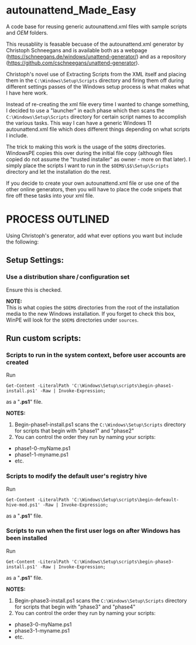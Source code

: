 # autounattend_Made_Easy
A code base for reusing generic autounattend.xml files with sample scripts and $OEM$ folders.

This reusabliity is feasable becuase of the autounattend.xml generator by Christoph Schneegans and is available both as a webpage (https://schneegans.de/windows/unattend-generator/) and as a repository (https://github.com/cschneegans/unattend-generator).

Christoph's novel use of Extracting Scripts from the XML itself and placing them in the `C:\Windows\Setup\Scripts` directory and firing them off during different settings passes of the Windows setup process is what makes what I have here work.

Instead of re-creating the xml file every time I wanted to change something, I decided to use a "launcher" in each phase which then scans the `C:\Windows\Setup\Scripts` directory for certain script names to accomplish the various tasks.  This way I can have a generic Windows 11 autounattend.xml file which does different things depending on what scripts I include.

The trick to making this work is the usage of the `$OEM$` directories.  WindowsPE copies this over during the initial file copy (although files copied do not assume the "trusted installer" as owner - more on that later).  I simply place the scripts I want to run in the `$OEM$\$$\Setup\Scripts` directory and let the installation do the rest.

If you decide to create your own autounattend.xml file or use one of the other online generators, then you will have to place the code snipets that fire off these tasks into your xml file.

# PROCESS OUTLINED
Using Christoph's generator, add what ever options you want but include the following:
    
## Setup Settings: 
### Use a distribution share / configuration set
Ensure this is checked.

**NOTE:**  
This is what copies the `$OEM$` directories from the root of the installation media to the new Windows installation.  If you forget to check this box, WinPE will look for the `$OEM$` directories under `sources`.

## Run custom scripts:
### Scripts to run in the system context, before user accounts are created
Run
```
Get-Content -LiteralPath 'C:\Windows\Setup\scripts\begin-phase1-install.ps1' -Raw | Invoke-Expression;
```
as a "**.ps1**" file.

**NOTES:**  
1. Begin-phase1-install.ps1 scans the `C:\Windows\Setup\Scripts` directory for scripts that begin with "phase1" and "phase2"
2. You can control the order they run by naming your scripts:
 - phase1-0-myName.ps1
 - phase1-1-myname.ps1
 - etc.

### Scripts to modify the default user's registry hive
Run
```
Get-Content -LiteralPath 'C:\Windows\Setup\scripts\begin-defeault-hive-mod.ps1' -Raw | Invoke-Expression;
```
as a "**.ps1**" file.

### Scripts to run when the first user logs on after Windows has been installed
Run
```
Get-Content -LiteralPath 'C:\Windows\Setup\scripts\begin-phase3-install.ps1' -Raw | Invoke-Expression;
```
as a "**.ps1**" file.

**NOTES:** 
1. Begin-phase3-install.ps1 scans the `C:\Windows\Setup\Scripts` directory for scripts that begin with "phase3" and "phase4"
2. You can control the order they run by naming your scripts:
 - phase3-0-myName.ps1
 - phase3-1-myname.ps1
 - etc.









